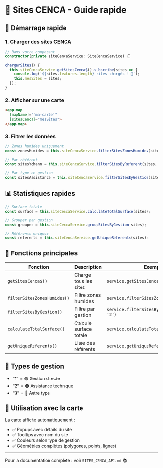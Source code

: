 # 🌿 Sites CENCA - Guide rapide

## 🚀 Démarrage rapide

### 1. Charger des sites CENCA
```typescript
// Dans votre composant
constructor(private siteCencaService: SiteCencaService) {}

chargerSites() {
  this.siteCencaService.getSitesCenca$().subscribe(sites => {
    console.log(`${sites.features.length} sites chargés ! 🎉`);
    this.mesSites = sites;
  });
}
```

### 2. Afficher sur une carte
```html
<app-map 
  [mapName]="'ma-carte'"
  [sitesCenca]="mesSites">
</app-map>
```

### 3. Filtrer les données
```typescript
// Zones humides uniquement
const zonesHumides = this.siteCencaService.filterSitesZonesHumides(sites);

// Par référent
const sitesYohann = this.siteCencaService.filterSitesByReferent(sites, 'Yohann');

// Par type de gestion
const sitesAssistance = this.siteCencaService.filterSitesByGestion(sites, '2');
```

## 📊 Statistiques rapides

```typescript
// Surface totale
const surface = this.siteCencaService.calculateTotalSurface(sites);

// Grouper par gestion
const groupes = this.siteCencaService.groupSitesByGestion(sites);

// Référents uniques
const referents = this.siteCencaService.getUniqueReferents(sites);
```

## 🎯 Fonctions principales

| Fonction | Description | Exemple |
|----------|-------------|---------|
| `getSitesCenca$()` | Charge tous les sites | `service.getSitesCenca$()` |
| `filterSitesZonesHumides()` | Filtre zones humides | `service.filterSitesZonesHumides(sites)` |
| `filterSitesByGestion()` | Filtre par gestion | `service.filterSitesByGestion(sites, '2')` |
| `calculateTotalSurface()` | Calcule surface totale | `service.calculateTotalSurface(sites)` |
| `getUniqueReferents()` | Liste des référents | `service.getUniqueReferents(sites)` |

## 🔧 Types de gestion

- **"1"** = 🟢 Gestion directe
- **"2"** = 🟠 Assistance technique  
- **"3"** = 🔴 Autre type

## 📍 Utilisation avec la carte

La carte affiche automatiquement :
- ✅ Popups avec détails du site
- ✅ Tooltips avec nom du site
- ✅ Couleurs selon type de gestion
- ✅ Géométries complètes (polygones, points, lignes)

---

Pour la documentation complète : voir `SITES_CENCA_API.md` 📚